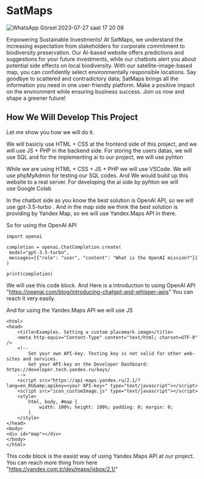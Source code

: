 # SatMaps
![WhatsApp Görsel 2023-07-27 saat 17 20 08](https://github.com/OgiPlus0/satmaps/assets/108802411/d4577a06-3162-4bbd-ba0b-cc7748a4cd64)

 Empowering Sustainable Investments! At SatMaps, we understand the increasing expectation from stakeholders for corporate commitment to biodiversity preservation. Our AI-based website offers predictions and suggestions for your future investments, while our chatbots alert you about potential side effects on local biodiversity. With our satellite-image-based map, you can confidently select environmentally responsible locations. Say goodbye to scattered and contradictory data; SatMaps brings all the information you need in one user-friendly platform. Make a positive impact on the environment while ensuring business success. Join us now and shape a greener future!

## How We Will Develop This Project 

Let me show you how we will do it.

We will basicly use HTML + CSS at the frontend side of this project, and we will use JS + PHP in the backend side. For storing the users datas, we will use SQL and for the implementing ai to our project, we will use pyhton

While we are using HTML + CSS + JS + PHP we will use VSCode. We will use phpMyAdmin for testing our SQL codes. And We would build up this website to a real server. For developing the ai side by pyhton we will use Google Colab

 In the chatbot side as you know the best solution is OpenAI API, so we will use gpt-3.5-turbo . And in the map side  we think the best solution is providing by Yandex Map, so we will use Yandex.Maps API in there.

 So for using the OpenAI API

 ```
import openai

completion = openai.ChatCompletion.create(
  model="gpt-3.5-turbo", 
  messages=[{"role": "user", "content": "What is the OpenAI mission?"}]
)

print(completion)
```

We will use this code block. And Here is a introduction to using OpenAI API "https://openai.com/blog/introducing-chatgpt-and-whisper-apis" You can reach it very easily.

And for using the Yandex.Maps API we will use JS 

```
<html>
<head>
    <title>Examples. Setting a custom placemark image</title>
    <meta http-equiv="Content-Type" content="text/html; charset=UTF-8" />
    <!--
        Set your own API-key. Testing key is not valid for other web-sites and services.
        Get your API-key on the Developer Dashboard: https://developer.tech.yandex.ru/keys/
    -->
    <script src="https://api-maps.yandex.ru/2.1/?lang=en_RU&amp;apikey=<your API-key>" type="text/javascript"></script>
    <script src="icon_customImage.js" type="text/javascript"></script>
	<style>
        html, body, #map {
            width: 100%; height: 100%; padding: 0; margin: 0;
        }
    </style>
</head>
<body>
<div id="map"></div>
</body>
</html>
```

This code block is the easist way of using Yandex.Maps API at our project. You can reach more thing from here "https://yandex.com.tr/dev/maps/jsbox/2.1/" 
